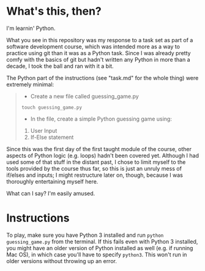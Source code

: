 # What's this, then?

I'm learnin' Python.

What you see in this repository was my response to a task set as part of a software development course, which was intended more as a way to practice using git than it was as a Python task. Since I was already pretty comfy with the basics of git but hadn't written any Python in more than a decade, I took the ball and ran with it a bit.

The Python part of the instructions (see "task.md" for the whole thing) were extremely minimal:

>* Create a new file called guessing_game.py
>
>```
>touch guessing_game.py
>```
>* In the file, create a simple Python guessing game using:
>
>1. User Input
>2. If-Else statement

Since this was the first day of the first taught module of the course, other aspects of Python logic (e.g. loops) hadn't been covered yet. Although I had used some of that stuff in the distant past, I chose to limit myself to the tools provided by the course thus far, so this is just an unruly mess of if/elses and inputs; I might restructure later on, though, because I was thoroughly entertaining myself here.

What can I say? I'm easily amused.


# Instructions

To play, make sure you have Python 3 installed and run `python guessing_game.py` from the terminal. If this fails even with Python 3 installed, you might have an older version of Python installed as well (e.g. if running Mac OS), in which case you'll have to specify `python3`. This won't run in older versions without throwing up an error.